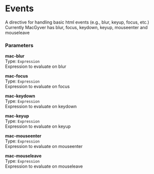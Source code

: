 
Events
===
A directive for handling basic html events (e.g., blur, keyup, focus, etc.)  
Currently MacGyver has blur, focus, keydown, keyup, mouseenter and mouseleave  
  
### Parameters
**mac-blur**  
Type: `Expression`  
Expression to evaluate on blur  
  
**mac-focus**  
Type: `Expression`  
Expression to evaluate on focus  
  
**mac-keydown**  
Type: `Expression`  
Expression to evaluate on keydown  
  
**mac-keyup**  
Type: `Expression`  
Expression to evaluate on keyup  
  
**mac-mouseenter**  
Type: `Expression`  
Expression to evaluate on mouseenter  
  
**mac-mouseleave**  
Type: `Expression`  
Expression to evaluate on mouseleave  
  

